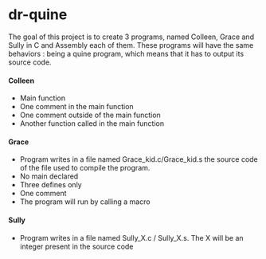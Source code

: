 # dr-quine

The goal of this project is to create 3 programs, named Colleen, Grace and Sully in C and Assembly each of them. These programs will have the same behaviors : being a quine program, which means that it has to output its source code.

#### Colleen

- Main function
- One comment in the main function
- One comment outside of the main function
- Another function called in the main function

#### Grace

- Program writes in a file named Grace_kid.c/Grace_kid.s the source code of the file used to compile the program.
- No main declared
- Three defines only
- One comment
- The program will run by calling a macro

#### Sully

- Program writes in a file named Sully_X.c / Sully_X.s. The X will be an integer present in the source code
